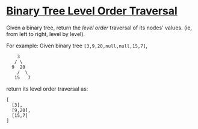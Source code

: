 [Binary Tree Level Order Traversal](https://leetcode.com/problems/binary-tree-level-order-traversal/)
===================================

Given a binary tree, return the _level order_ traversal of its nodes' values.
(ie, from left to right, level by level).

For example:
Given binary tree `[3,9,20,null,null,15,7]`,
```
    3
   / \
  9  20
    /  \
   15   7
```
return its level order traversal as:
```
[
  [3],
  [9,20],
  [15,7]
]
```
